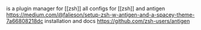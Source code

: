is a plugin manager for [[zsh]] 
all configs for [[zsh]] and antigen https://medium.com/@falieson/setup-zsh-w-antigen-and-a-spacey-theme-7a66808218dc
installation and docs https://github.com/zsh-users/antigen
